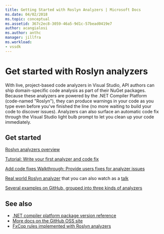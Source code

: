 ```yaml
---
title: Getting Started with Roslyn Analyzers | Microsoft Docs
ms.date: 04/02/2018
ms.topic: conceptual
ms.assetid: 367c2ec8-3059-46a5-9d1c-57bead0419e7
author: acangialosi
ms.author: anthc
manager: jillfra
ms.workload:
- vssdk
---
```

# Get started with Roslyn analyzers

With live, project-based code analyzers in Visual Studio, API authors can ship domain-specific code analysis as part of their NuGet packages. Because these analyzers are powered by the .NET Compiler Platform (code-named "Roslyn"), they can produce warnings in your code as you type even before you've finished the line (no more waiting to build your code to discover issues). Analyzers can also surface an automatic code fix through the Visual Studio light bulb prompt to let you clean up your code immediately.

## Get started

[Roslyn analyzers overview](../code-quality/roslyn-analyzers-overview.md)

[Tutorial: Write your first analyzer and code fix](/dotnet/csharp/roslyn-sdk/tutorials/how-to-write-csharp-analyzer-code-fix)

[Add code fixes Walkthrough: Provide users fixes for analyzer issues](https://msdn.microsoft.com/magazine/dn904670.aspx)

[Real world Roslyn analyzer](../extensibility/roslyn-analyzers-and-code-aware-library-for-immutablearrays.md) that you can also watch as a [talk](https://channel9.msdn.com/events/Build/2015/3-725)

[Several examples on GitHub, grouped into three kinds of analyzers](https://github.com/dotnet/roslyn/blob/master/docs/analyzers/Analyzer%20Samples.md)

## See also

- [.NET compiler platform package version reference](roslyn-version-support.md)
- [More docs on the GitHub OSS site](https://github.com/dotnet/roslyn/tree/master/docs/analyzers)
- [FxCop rules implemented with Roslyn analyzers](../code-quality/fxcop-rule-port-status.md)
